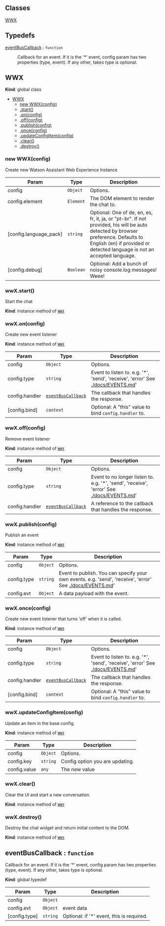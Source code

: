 ## Classes

<dl>
<dt><a href="#WWX">WWX</a></dt>
<dd></dd>
</dl>

## Typedefs

<dl>
<dt><a href="#eventBusCallback">eventBusCallback</a> : <code>function</code></dt>
<dd><p>Callback for an event. If it is the &#39;*&#39; event, config param has two properties (type, event). If any other, takes type is optional.</p>
</dd>
</dl>

<a name="WWX"></a>

## WWX
**Kind**: global class  

* [WWX](#WWX)
    * [new WWX(config)](#new_WWX_new)
    * [.start()](#WWX+start)
    * [.on(config)](#WWX+on)
    * [.off(config)](#WWX+off)
    * [.publish(config)](#WWX+publish)
    * [.once(config)](#WWX+once)
    * [.updateConfigItem(config)](#WWX+updateConfigItem)
    * [.clear()](#WWX+clear)
    * [.destroy()](#WWX+destroy)

<a name="new_WWX_new"></a>

### new WWX(config)
Create new Watson Assistant Web Experience Instance


| Param | Type | Description |
| --- | --- | --- |
| config | <code>Object</code> | Options. |
| config.element | <code>Element</code> | The DOM element to render the chat to. |
| [config.language_pack] | <code>string</code> | Optional: One of de, en, es, fr, it, ja, or "pt-br". If not provided, his will be auto detected by browser preference. Defaults to English (en) if provided or detected language is not an accepted language. |
| [config.debug] | <code>Boolean</code> | Optional: Add a bunch of noisy console.log messages! Weee! |

<a name="WWX+start"></a>

### wwX.start()
Start the chat

**Kind**: instance method of [<code>WWX</code>](#WWX)  
<a name="WWX+on"></a>

### wwX.on(config)
Create new event listener

**Kind**: instance method of [<code>WWX</code>](#WWX)  

| Param | Type | Description |
| --- | --- | --- |
| config | <code>Object</code> | Options. |
| config.type | <code>string</code> | Event to listen to. e.g. '*', 'send', 'receive', 'error' See [./docs/EVENTS.md](./docs/EVENTS.md)' |
| config.handler | [<code>eventBusCallback</code>](#eventBusCallback) | The callback that handles the response. |
| [config.bind] | <code>context</code> | Optional: A "this" value to bind `config.handler` to. |

<a name="WWX+off"></a>

### wwX.off(config)
Remove event listener

**Kind**: instance method of [<code>WWX</code>](#WWX)  

| Param | Type | Description |
| --- | --- | --- |
| config | <code>Object</code> | Options. |
| config.type | <code>string</code> | Event to no longer listen to. e.g. '*', 'send', 'receive', 'error' See [./docs/EVENTS.md](./docs/EVENTS.md)' |
| config.handler | [<code>eventBusCallback</code>](#eventBusCallback) | A reference to the callback that handles the response. |

<a name="WWX+publish"></a>

### wwX.publish(config)
Publish an event

**Kind**: instance method of [<code>WWX</code>](#WWX)  

| Param | Type | Description |
| --- | --- | --- |
| config | <code>Object</code> | Options. |
| config.type | <code>string</code> | Event to publish. You can specify your own events. e.g. 'send', 'receive', 'error' See [./docs/EVENTS.md](./docs/EVENTS.md)' |
| config.evt | <code>Object</code> | A data payload with the event. |

<a name="WWX+once"></a>

### wwX.once(config)
Create new event listener that turns 'off' when it is called.

**Kind**: instance method of [<code>WWX</code>](#WWX)  

| Param | Type | Description |
| --- | --- | --- |
| config | <code>Object</code> | Options. |
| config.type | <code>string</code> | Event to listen to. e.g. '*', 'send', 'receive', 'error' See [./docs/EVENTS.md](./docs/EVENTS.md)' |
| config.handler | [<code>eventBusCallback</code>](#eventBusCallback) | The callback that handles the response. |
| [config.bind] | <code>context</code> | Optional: A "this" value to bind `config.handler` to. |

<a name="WWX+updateConfigItem"></a>

### wwX.updateConfigItem(config)
Update an item in the base config.

**Kind**: instance method of [<code>WWX</code>](#WWX)  

| Param | Type | Description |
| --- | --- | --- |
| config | <code>Object</code> | Options. |
| config.key | <code>string</code> | Config option you are updating. |
| config.value | <code>any</code> | The new value |

<a name="WWX+clear"></a>

### wwX.clear()
Clear the UI and start a new conversation.

**Kind**: instance method of [<code>WWX</code>](#WWX)  
<a name="WWX+destroy"></a>

### wwX.destroy()
Destroy the chat widget and return initial content to the DOM.

**Kind**: instance method of [<code>WWX</code>](#WWX)  
<a name="eventBusCallback"></a>

## eventBusCallback : <code>function</code>
Callback for an event. If it is the '*' event, config param has two properties (type, event). If any other, takes type is optional.

**Kind**: global typedef  

| Param | Type | Description |
| --- | --- | --- |
| config | <code>Object</code> |  |
| config.evt | <code>Object</code> | event data |
| [config.type] | <code>string</code> | Optional: if '*' event, this is required. |

